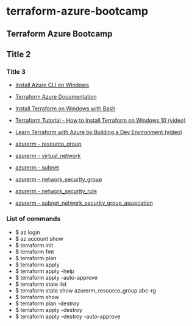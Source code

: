 # terraform-azure-bootcamp

## Terraform Azure Bootcamp

## Title 2

### Title 3
* [Install Azure CLI on Windows](https://learn.microsoft.com/en-us/cli/azure/install-azure-cli-windows?tabs=azure-cli)
* [Terraform Azure Documentation](https://registry.terraform.io/providers/hashicorp/azurerm/latest/docs)
* [Install Terraform on Windows with Bash](https://learn.microsoft.com/en-us/azure/developer/terraform/get-started-windows-bash?tabs=bash)
* [Terraform Tutorial - How to Install Terraform on Windows 10 (video)](https://www.youtube.com/watch?v=ljYzclmsvF4&ab_channel=CloudGuru)
* [Learn Terraform with Azure by Building a Dev Environment (video)](https://www.youtube.com/watch?v=V53AHWun17s&ab_channel=freeCodeCamp.org)

* [azurerm - resource_group](https://registry.terraform.io/providers/hashicorp/azurerm/latest/docs/resources/resource_group)
* [azurerm - virtual_network](https://registry.terraform.io/providers/hashicorp/azurerm/latest/docs/resources/virtual_network)
* [azurerm - subnet](https://registry.terraform.io/providers/hashicorp/azurerm/latest/docs/resources/subnet)
* [azurerm - network_security_group](https://registry.terraform.io/providers/hashicorp/azurerm/latest/docs/resources/network_security_group)
* [azurerm - network_security_rule](https://registry.terraform.io/providers/hashicorp/azurerm/latest/docs/resources/network_security_rule)
* [azurerm - subnet_network_security_group_association](https://registry.terraform.io/providers/hashicorp/azurerm/latest/docs/resources/subnet_network_security_group_association)



### List of commands

  - $ az login
  - $ az account show
  - $ terraform init
  - $ terraform fmt
  - $ terraform plan
  - $ terraform apply
  - $ terraform apply -help
  - $ terraform apply -auto-approve
  - $ terraform state list
  - $ terraform state show azurerm_resource_group.abc-rg
  - $ terraform show
  - $ terraform plan -destroy
  - $ terraform apply -destroy 
  - $ terraform apply -destroy -auto-approve




